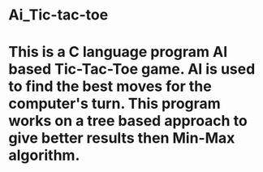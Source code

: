 # Ai_Tic-tac-toe
 
<h1> This is a C language program AI based Tic-Tac-Toe game. AI is used to find the best moves for the computer's turn. This program works on a tree based approach to give better results then Min-Max algorithm.</h1>
